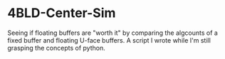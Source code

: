 # 4BLD-Center-Sim
Seeing if floating buffers are "worth it" by comparing the algcounts of a fixed buffer and floating U-face buffers.
A script I wrote while I'm still grasping the concepts of python.
